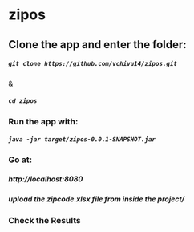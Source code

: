 # zipos
<h2> Clone the app and enter the folder:</h2> 
<h5> <code>git clone https://github.com/vchivu14/zipos.git</h5></code> & <h5><code>cd zipos</code></h5>
<h3> Run the app with:</h3>
<h5> <code>java -jar target/zipos-0.0.1-SNAPSHOT.jar</code></h5>
<h3> Go at:</h3>
<h5>http://localhost:8080</h5>
<h5> upload the <strong>zipcode.xlsx<strong> file from inside the project/</h5>
<h3> Check the Results</h3>
